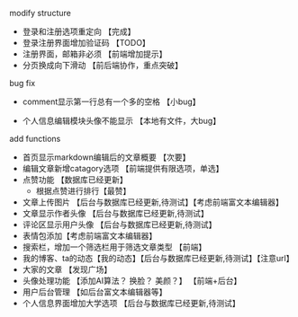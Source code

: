 modify structure
- 登录和注册选项重定向   【完成】
- 登录注册界面增加验证码 【TODO】
- 注册界面，邮箱非必须   【前端增加提示】
- 分页换成向下滑动       【前后端协作，重点突破】



bug fix

- comment显示第一行总有一个多的空格 【小bug】

- 个人信息编辑模块头像不能显示 【本地有文件，大bug】

  

add functions
- 首页显示markdown编辑后的文章概要 【次要】
- 编辑文章新增catagory选项 【前端提供有限选项，单选】
- 点赞功能 【数据库已经更新】
  - 根据点赞进行排行【最赞】
- 文章上传图片      【后台与数据库已经更新,待测试】【考虑前端富文本编辑器】
- 文章显示作者头像  【后台与数据库已经更新,待测试】
- 评论区显示用户头像 【后台与数据库已经更新,待测试】
- 表情包添加【考虑前端富文本编辑器】
- 搜索栏，增加一个筛选栏用于筛选文章类型 【前端】
- 我的博客、ta的动态【我的动态】【后台与数据库已经更新,待测试】【注意url】
- 大家的文章 【发现广场】
- 头像处理功能 【添加AI算法？ 换脸？ 美颜？】 【前端+后台】
- 用户后台管理 【如后台富文本编辑器等】
- 个人信息界面增加大学选项   【后台与数据库已经更新,待测试】